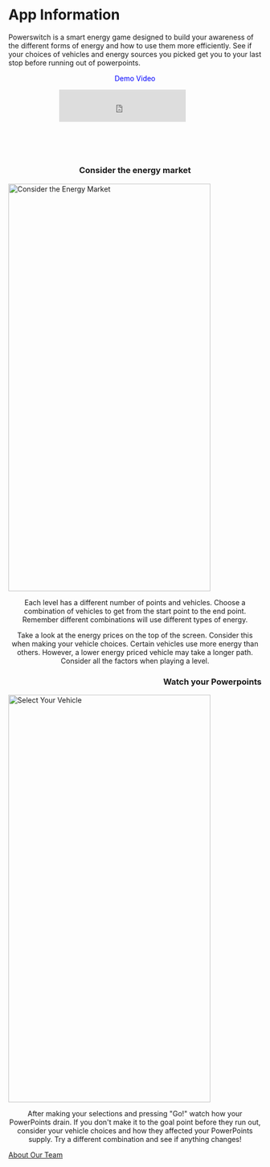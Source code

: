# App Information
<p>
  Powerswitch is a smart energy game designed to build your awareness of the different forms of energy and how to use them more efficiently. See if your choices of vehicles and energy sources you picked get you to your last stop before running out of powerpoints. 
</p>

<p align="center">
  <span style="color:blue"> Demo Video </span> 
</p>

<div style="padding:25.32% 0 0 0;position:relative;"><iframe src="https://player.vimeo.com/video/266429583" style="position:absolute;top:0;left:20%;width:50%;height:50%;" frameborder="0" webkitallowfullscreen mozallowfullscreen allowfullscreen></iframe></div><script src="https://player.vimeo.com/api/player.js"></script>

<h3 align="center">
  Consider the energy market
</h3>
<img style="width: 402px; height: 810px;" align = "center" alt="Consider the Energy Market" title="Keyart-web" src="https://user-images.githubusercontent.com/18518060/39225015-196980d0-4818-11e8-91d1-c61ae381eb60.png">
<p align="center">
  Each level has a different number of points and vehicles. Choose a combination of vehicles to get from the start point to the end point. Remember different combinations will use different types of energy.
</p>

<p align="center">
  Take a look at the energy prices on the top of the screen. Consider this when making your vehicle choices. Certain vehicles use more energy than others. However, a lower energy priced vehicle may take a longer path. Consider all the factors when playing a level.
</p>

<h3 align="right">
  Watch your Powerpoints
</h3>
<img style="width: 402px; height: 810px;" align = "center" alt="Select Your Vehicle" title="Keyart-web" src="https://user-images.githubusercontent.com/18518060/39225017-1bf9008c-4818-11e8-9865-1f62c78355e6.png">

<p align="center">
    After making your selections and pressing "Go!" watch how your PowerPoints drain. If you don't make it to the goal point before they run out, consider your vehicle choices and how they affected your PowerPoints supply. Try a different combination and see if anything changes!
</p>

<a href="https://sccapstone.github.io/PowerSwitchCoders/about" title="About Page"> About Our Team </a>
